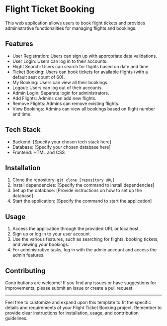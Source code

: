 
# Flight Ticket Booking

This web application allows users to book flight tickets and provides administrative functionalities for managing flights and bookings.

## Features

- User Registration: Users can sign up with appropriate data validations.
- User Login: Users can log in to their accounts.
- Flight Search: Users can search for flights based on date and time.
- Ticket Booking: Users can book tickets for available flights (with a default seat count of 60).
- My Booking: Users can view all their bookings.
- Logout: Users can log out of their accounts.
- Admin Login: Separate login for administrators.
- Add Flights: Admins can add new flights.
- Remove Flights: Admins can remove existing flights.
- View Bookings: Admins can view all bookings based on flight number and time.

## Tech Stack

- Backend: [Specify your chosen tech stack here]
- Database: [Specify your chosen database here]
- Frontend: HTML and CSS

## Installation

1. Clone the repository: `git clone [repository URL]`
2. Install dependencies: [Specify the command to install dependencies]
3. Set up the database: [Provide instructions on how to set up the database]
4. Start the application: [Specify the command to start the application]

## Usage

1. Access the application through the provided URL or localhost.
2. Sign up or log in to your user account.
3. Use the various features, such as searching for flights, booking tickets, and viewing your bookings.
4. For administrative tasks, log in with the admin account and access the admin features.

## Contributing

Contributions are welcome! If you find any issues or have suggestions for improvements, please submit an issue or create a pull request.


---

Feel free to customize and expand upon this template to fit the specific details and requirements of your Flight Ticket Booking project. Remember to provide clear instructions for installation, usage, and contribution guidelines.

